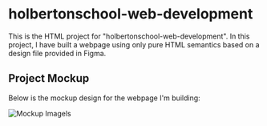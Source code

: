 # holbertonschool-web-development

This is the HTML project for "holbertonschool-web-development". In this project, I have built a webpage using only pure HTML semantics based on a design file provided in Figma.

## Project Mockup

Below is the mockup design for the webpage I'm building:

![Mockup Image](mockup.jpg)ls
